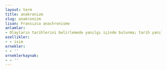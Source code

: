 ```yaml
---
layout: term
title: anakronizm
slug: anakronizm
lisan: Fransızca anachronisme
anlamlar:
- Olayların tarihlerini belirlemede yanılgı içinde bulunma; tarih yanılgısı
ozellikler:
- - isim
ornekler:
- - ''
orneklerkaynak:
- - ''
---
```

